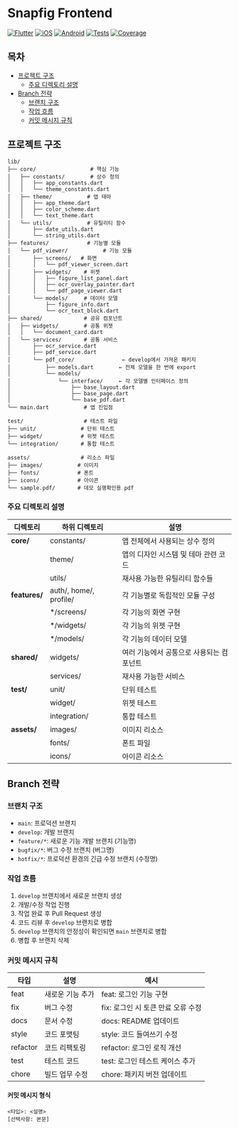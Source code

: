 # Snapfig Frontend
[![Flutter](https://img.shields.io/badge/Flutter-02569B?style=for-the-badge&logo=flutter&logoColor=white)](https://flutter.dev)
[![iOS](https://img.shields.io/badge/iOS-000000?style=for-the-badge&logo=ios&logoColor=white)](https://developer.apple.com/ios/)
[![Android](https://img.shields.io/badge/Android-3DDC84?style=for-the-badge&logo=android&logoColor=white)](https://developer.android.com)
[![Tests](https://img.shields.io/badge/Tests-Passing-brightgreen?style=for-the-badge)](https://github.com/CommitBang/Frontend/actions)
[![Coverage](https://img.shields.io/badge/Coverage-85%25-brightgreen?style=for-the-badge)](https://github.com/CommitBang/Frontend/actions)

## 목차
- [프로젝트 구조](#프로젝트-구조)
  - [주요 디렉토리 설명](#주요-디렉토리-설명)
- [Branch 전략](#branch-전략)
  - [브랜치 구조](#브랜치-구조)
  - [작업 흐름](#작업-흐름)
  - [커밋 메시지 규칙](#커밋-메시지-규칙)

## 프로젝트 구조

```
lib/
├── core/                 # 핵심 기능
│   ├── constants/        # 상수 정의
│   │   ├── app_constants.dart
│   │   └── theme_constants.dart
│   ├── theme/           # 앱 테마
│   │   ├── app_theme.dart
│   │   ├── color_scheme.dart
│   │   └── text_theme.dart 
│   └── utils/           # 유틸리티 함수
│       ├── date_utils.dart
│       └── string_utils.dart
├── features/            # 기능별 모듈
│   └── pdf_viewer/           # 기능 모듈
│       ├── screens/   # 화면
│       │   └── pdf_viewer_screen.dart
│       ├── widgets/    # 위젯
│       │   ├── figure_list_panel.dart
│       │   ├── ocr_overlay_painter.dart
│       │   └── pdf_page_viewer.dart
│       └── models/     # 데이터 모델
│           ├── figure_info.dart
│           └── ocr_text_block.dart
├── shared/             # 공유 컴포넌트
│   ├── widgets/        # 공통 위젯
│   │   └── document_card.dart
│   └── services/       # 공통 서비스
│       ├── ocr_service.dart
│       ├── pdf_service.dart
│       └── pdf_core/               ← develop에서 가져온 패키지
│           ├── models.dart        ← 전체 모델을 한 번에 export
│           └── models/
│               └── interface/     ← 각 모델별 인터페이스 정의
│                   ├── base_layout.dart
│                   ├── base_page.dart
│                   └── base_pdf.dart
└── main.dart           # 앱 진입점

test/                   # 테스트 파일
├── unit/              # 단위 테스트
├── widget/            # 위젯 테스트
└── integration/       # 통합 테스트

assets/                # 리소스 파일
├── images/           # 이미지
├── fonts/            # 폰트
├── icons/            # 아이콘
└── sample.pdf/       # 데모 실행확인용 pdf

```

### 주요 디렉토리 설명
| 디렉토리 | 하위 디렉토리 | 설명 |
|---------|-------------|------|
| **core/** | constants/ | 앱 전체에서 사용되는 상수 정의 |
| | theme/ | 앱의 디자인 시스템 및 테마 관련 코드 |
| | utils/ | 재사용 가능한 유틸리티 함수들 |
| **features/** | auth/, home/, profile/ | 각 기능별로 독립적인 모듈 구성 |
| | */screens/ | 각 기능의 화면 구현 |
| | */widgets/ | 각 기능의 위젯 구현 |
| | */models/ | 각 기능의 데이터 모델 |
| **shared/** | widgets/ | 여러 기능에서 공통으로 사용되는 컴포넌트 |
| | services/ | 재사용 가능한 서비스 |
| **test/** | unit/ | 단위 테스트 |
| | widget/ | 위젯 테스트 |
| | integration/ | 통합 테스트 |
| **assets/** | images/ | 이미지 리소스 |
| | fonts/ | 폰트 파일 |
| | icons/ | 아이콘 리소스 |

## Branch 전략

### 브랜치 구조
- `main`: 프로덕션 브랜치
- `develop`: 개발 브랜치
- `feature/*`: 새로운 기능 개발 브랜치 (기능명)
- `bugfix/*`: 버그 수정 브랜치 (버그명)
- `hotfix/*`: 프로덕션 환경의 긴급 수정 브랜치 (수정명)

### 작업 흐름
1. `develop` 브랜치에서 새로운 브랜치 생성
2. 개발/수정 작업 진행
3. 작업 완료 후 Pull Request 생성
4. 코드 리뷰 후 `develop` 브랜치로 병합
5. `develop` 브랜치의 안정성이 확인되면 `main` 브랜치로 병합
6. 병합 후 브랜치 삭제

### 커밋 메시지 규칙
| 타입 | 설명 | 예시 |
|------|------|------|
| feat | 새로운 기능 추가 | feat: 로그인 기능 구현 |
| fix | 버그 수정 | fix: 로그인 시 토큰 만료 오류 수정 |
| docs | 문서 수정 | docs: README 업데이트 |
| style | 코드 포맷팅 | style: 코드 들여쓰기 수정 |
| refactor | 코드 리팩토링 | refactor: 로그인 로직 개선 |
| test | 테스트 코드 | test: 로그인 테스트 케이스 추가 |
| chore | 빌드 업무 수정 | chore: 패키지 버전 업데이트 |

#### 커밋 메시지 형식
```
<타입>: <설명>
[선택사항: 본문]
```